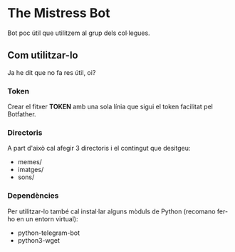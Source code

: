 # The Mistress Bot

Bot poc útil que utilitzem al grup dels col·legues.

## Com utilitzar-lo
Ja he dit que no fa res útil, oi?

### Token
Crear el fitxer __TOKEN__ amb una sola línia que sigui el token facilitat pel Botfather.

### Directoris
A part d'això cal afegir 3 directoris i el contingut que desitgeu:
 * memes/
 * imatges/
 * sons/

### Dependències
Per utilitzar-lo també cal instal·lar alguns mòduls de Python (recomano fer-ho en un entorn virtual):
 * python-telegram-bot
 * python3-wget
